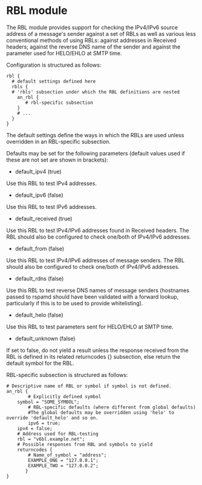 # RBL module

The RBL module provides support for checking the IPv4/IPv6 source address of a message's sender against a set of RBLs as well as various less conventional methods of using RBLs: against addresses in Received headers; against the reverse DNS name of the sender and against the parameter used for HELO/EHLO at SMTP time.

Configuration is structured as follows:

~~~nginx
rbl {
  # default settings defined here
  rbls {
  # 'rbls' subsection under which the RBL definitions are nested
    an_rbl {
       # rbl-specific subsection 
    }
    # ...
  }
}
~~~

The default settings define the ways in which the RBLs are used unless overridden in an RBL-specific subsection.

Defaults may be set for the following parameters (default values used if these are not set are shown in brackets):

- default_ipv4 (true)

Use this RBL to test IPv4 addresses.

- default_ipv6 (false)

Use this RBL to test IPv6 addresses.

- default_received (true)

Use this RBL to test IPv4/IPv6 addresses found in Received headers. The RBL should also be configured to check one/both of IPv4/IPv6 addresses.

- default_from (false)

Use this RBL to test IPv4/IPv6 addresses of message senders. The RBL should also be configured to check one/both of IPv4/IPv6 addresses.

- default_rdns (false)

Use this RBL to test reverse DNS names of message senders (hostnames passed to rspamd should have been validated with a forward lookup, particularly if this is to be used to provide whitelisting).

- default_helo (false)

Use this RBL to test parameters sent for HELO/EHLO at SMTP time.

- default_unknown (false)

If set to false, do not yield a result unless the response received from the RBL is defined in its related returncodes {} subsection, else return the default symbol for the RBL.

RBL-specific subsection is structured as follows:

~~~nginx
# Descriptive name of RBL or symbol if symbol is not defined.
an_rbl {
        # Explicitly defined symbol
	symbol = "SOME_SYMBOL";
        # RBL-specific defaults (where different from global defaults)
        #The global defaults may be overridden using 'helo' to override 'default_helo' and so on.
        ipv6 = true;
	ipv4 = false;
	# Address used for RBL-testing
	rbl = "v6bl.example.net";
	# Possible responses from RBL and symbols to yield
	returncodes {
		# Name_of_symbol = "address";
		EXAMPLE_ONE = "127.0.0.1";
		EXAMPLE_TWO = "127.0.0.2";
       }
}
~~~

